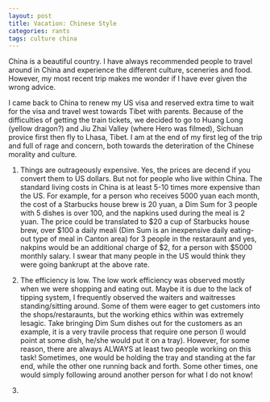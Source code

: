 ```yaml
---
layout: post
title: Vacation: Chinese Style
categories: rants
tags: culture china
---
```


China is a beautiful country. I have always recommended people to travel around in China and experience the different culture, sceneries and food. However, my most recent trip makes me wonder if I have ever given the wrong advice. 

I came back to China to renew my US visa and reserved extra time to wait for the visa and travel west towards Tibet with parents. Because of the difficulties of getting the train tickets, we decided to go to Huang Long (yellow dragon?) and Jiu Zhai Valley (where Hero was filmed), Sichuan provice first then fly to Lhasa, Tibet. I am at the end of my first leg of the trip and full of rage and concern, both towards the deteriration of the Chinese morality and culture. 

<!--more-->

1. Things are outrageously expensive. Yes, the prices are decend if you convert them to US dollars. But not for people who live within China. The standard living costs in China is at least 5-10 times more expensive than the US. For example, for a person who receives 5000 yuan each month, the cost of a Starbucks house brew is 20 yuan, a Dim Sum for 3 people with 5 dishes is over 100, and the napkins used during the meal is 2 yuan. The price could be translated to $20 a cup of Starbucks house brew, over $100 a daily meali (Dim Sum is an inexpensive daily eating-out type of meal in Canton area) for 3 people in the restaraunt and yes, nakpins would be an additional charge of $2, for a person with $5000 monthly salary. I swear that many people in the US would think they were going bankrupt at the above rate. 

2. The efficiency is low. The low work efficiency was observed mostly when we were shopping and eating out. Maybe it is due to the lack of tipping system, I frequently observed the waiters and waitresses standing/sitting around. Some of them were eager to get customers into the shops/restaraunts, but the working ethics within was extremely lesagic. Take bringing Dim Sum dishes out for the customers as an example, it is a very travile process that require one person (I would point at some dish, he/she would put it on a tray). However, for some reason, there are always ALWAYS at least two people working on this task! Sometimes, one would be holding the tray and standing at the far end, while the other one running back and forth. Some other times, one would simply following around another person for what I do not know!

3.  
